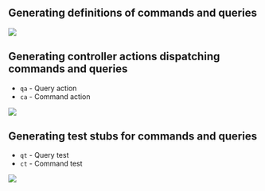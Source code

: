 ## Generating definitions of commands and queries

![](https://cezarypiatek.github.io/post/cqrs-snippets/insert_command.gif)

## Generating controller actions dispatching commands and queries
- `qa` - Query action
- `ca` - Command action

![](https://cezarypiatek.github.io/post/cqrs-snippets/dispatch_command_and_query.gif)

## Generating test stubs for commands and queries
- `qt` - Query test
- `ct` - Command test

![](https://cezarypiatek.github.io/post/cqrs-snippets/insert_command_and_query_tests.gif)
